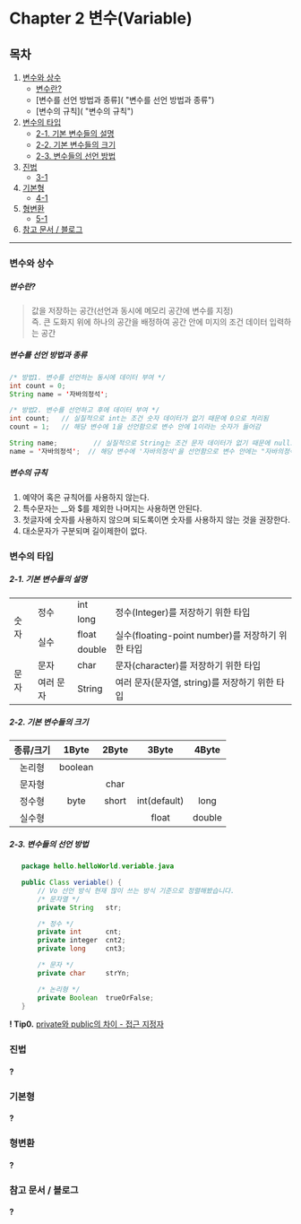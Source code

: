 # Chapter 2 변수(Variable)

## 목차
1. [변수와 상수](https://github.com/hongcoding94/java_storage/blob/main/Chapter%202%20%EB%B3%80%EC%88%98(Variable).md#%EB%B3%80%EC%88%98%EC%99%80-%EC%83%81%EC%88%98 "변수와상수")
   - [변수란?](https://github.com/hongcoding94/java_storage/blob/main/Chapter%202%20%EB%B3%80%EC%88%98(Variable).md#%EB%B3%80%EC%88%98%EB%9E%80 "변수란?")
   - [변수를 선언 방법과 종류]( "변수를 선언 방법과 종류")
   - [변수의 규칙]( "변수의 규칙")
2. [변수의 타입](https://github.com/hongcoding94/java_storage/blob/main/Chapter%202%20%EB%B3%80%EC%88%98(Variable).md#%EB%B3%80%EC%88%98%EC%9D%98-%ED%83%80%EC%9E%85 "변수의타입")
   - [2-1. 기본 변수들의 설명](https://github.com/hongcoding94/java_storage/blob/main/Chapter%202%20%EB%B3%80%EC%88%98(Variable).md#2-1-%EA%B8%B0%EB%B3%B8-%EB%B3%80%EC%88%98%EB%93%A4%EC%9D%98-%EC%84%A4%EB%AA%85 "2-1. 기본 변수들의 설명")
   - [2-2. 기본 변수들의 크기](https://github.com/hongcoding94/java_storage/blob/main/Chapter%202%20%EB%B3%80%EC%88%98(Variable).md#2-2-%EA%B8%B0%EB%B3%B8-%EB%B3%80%EC%88%98%EB%93%A4%EC%9D%98-%ED%81%AC%EA%B8%B0 "2-2. 기본 변수들의 크기")
   - [2-3. 변수들의 선언 방법](https://github.com/hongcoding94/java_storage/blob/main/Chapter%202%20%EB%B3%80%EC%88%98(Variable).md#2-3-%EB%B3%80%EC%88%98%EB%93%A4%EC%9D%98-%EC%84%A0%EC%96%B8-%EB%B0%A9%EB%B2%95- "2-3. 변수들의 선언 방법")
3. [진법](https://github.com/hongcoding94/java_storage/blob/main/Chapter%202%20%EB%B3%80%EC%88%98(Variable).md#%EC%A7%84%EB%B2%95 "진법")
   - [3-1]( "")
4. [기본형](https://github.com/hongcoding94/java_storage/blob/main/Chapter%202%20%EB%B3%80%EC%88%98(Variable).md#%EA%B8%B0%EB%B3%B8%ED%98%95 "기본형")
   - [4-1]( "")
5. [형변환](https://github.com/hongcoding94/java_storage/blob/main/Chapter%202%20%EB%B3%80%EC%88%98(Variable).md#%ED%98%95%EB%B3%80%ED%99%98 "형변환")
   - [5-1]( "")     
6. [참고 문서 / 블로그](https://github.com/hongcoding94/java_storage/blob/main/Chapter%202%20%EB%B3%80%EC%88%98(Variable).md#%EC%B0%B8%EA%B3%A0-%EB%AC%B8%EC%84%9C--%EB%B8%94%EB%A1%9C%EA%B7%B8 "")

---
### 변수와 상수

   ##### 변수란?
   > 값을 저장하는 공간(선언과 동시에 메모리 공간에 변수를 지정) <br/>
   > 즉. 큰 도화지 위에 하나의 공간을 배정하여 공간 안에 미지의 조건 데이터 입력하는 공간

   ##### 변수를 선언 방법과 종류
   ```java
   /* 방법1. 변수를 선언하는 동시에 데이터 부여 */
   int count = 0;
   String name = '자바의정석';
   
   /* 방법2. 변수를 선언하고 후에 데이터 부여 */
   int count;   // 실질적으로 int는 조건 숫자 데이터가 없기 때문에 0으로 처리됨
   count = 1;   // 해당 변수에 1을 선언함으로 변수 안에 1이라는 숫자가 들어감
   
   String name;         // 실질적으로 String는 조건 문자 데이터가 없기 때문에 null으로 처리됨
   name = '자바의정석';  // 해당 변수에 '자바의정석'을 선언함으로 변수 안에는 "자바의정석"이라는 문자가 들어감
   ```
   
   ##### 변수의 규칙
   1. 예약어 혹은 규칙어를 사용하지 않는다.
   2. 특수문자는 __와 $를 제외한 나머지는 사용하면 안된다.
   3. 첫글자에 숫자를 사용하지 않으며 되도록이면 숫자를 사용하지 않는 것을 권장한다.
   4. 대소문자가 구분되며 길이제한이 없다.
   
### 변수의 타입

   ##### 2-1. 기본 변수들의 설명<br/>
   <table>
      <tr>
        <tr>
           <td rowspan="5">숫자</td>
           <tr>
             <td rowspan="2">정수</td>
             <td>int</td>
             <td rowspan="2">정수(Integer)를 저장하기 위한 타입</td>
           </tr>
           <tr>
             <td>long</td>
           </tr>
           <tr>
             <td rowspan="2">실수</td>
             <td>float</td>
             <td rowspan="2">실수(floating-point number)를 저장하기 위한 타입</td>
           </tr>
           <tr>
             <td>double</td> 
           </tr>
        </tr> 
        <tr>
           <td rowspan="3">문자</td>
           <tr>
             <td>문자</td>
             <td>char</td>
             <td>문자(character)를 저장하기 위한 타입</td>
           </tr>
           <tr>
             <td>여러 문자</td>
             <td>String</td>
             <td>여러 문자(문자열, string)를 저장하기 위한 타입</td>
           </tr>
        </tr> 
   </table>
  
  ##### 2-2. 기본 변수들의 크기<br/>
   |종류/크기|1Byte|2Byte|3Byte|4Byte|
   |:---:|:---:|:---:|:---:|:---:|
   |논리형|boolean|    | | 	| 	 
   |문자형|       |char| |    |	 	 	 	 
   |정수형|byte|short|int(default)|long| 	 	 	 
   |실수형|     ||float|double|	
   
   
  ##### 2-3. 변수들의 선언 방법 <br/>
   
   ```java
      package hello.helloWorld.veriable.java
   
      public Class veriable() {
          // Vo 선언 방식 현재 많이 쓰는 방식 기준으로 정렬해봤습니다.
          /* 문자열 */
          private String   str;

          /* 정수 */
          private int      cnt;
          private integer  cnt2;
          private long     cnt3;

          /* 문자 */
          private char     strYn;

          /* 논리형 */
          private Boolean  trueOrFalse;
      }
   ```
   
  **! Tip0.** [private와 public의 차이 - 접근 지정자](https://luyin.tistory.com/232 "private와 public의 차이")


### 진법
#### ?


### 기본형
#### ?


### 형변환
#### ?


### 참고 문서 / 블로그
#### ?
